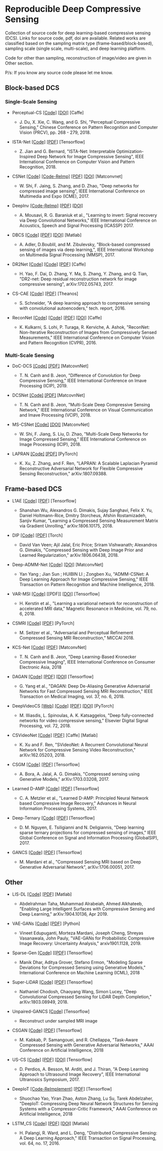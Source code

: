 # Reproducible Deep Compressive Sensing 
Collection of source code for deep learning-based compressive sensing (DCS). Links for source code, pdf, doi are available. 
Related works are classified based on the sampling matrix type (frame-based/block-based), sampling scale (single scale, multi-scale), and deep learning platform. 

Code for other than sampling, reconstruction of image/video are given in Other section. 

P/s: If you know any source code please let me know. 


## Block-based DCS
### Single-Scale Sensing
* Perceptual-CS [[Code]](https://github.com/jiang-du/Perceptual-CS) [[DOI]](https://link.springer.com/chapter/10.1007/978-3-030-03338-5_23) [Caffe]
  * J. Du, X. Xie, C. Wang, and G. Shi, "Perceptual Compressive Sensing," Chinese Conference on Pattern Recognition and Computer Vision (PRCV), pp. 268 - 279, 2018. 
* ISTA-Net [[Code]](https://github.com/jianzhangcs/ISTA-Net) [[PDF]](http://openaccess.thecvf.com/content_cvpr_2018/papers/Zhang_ISTA-Net_Interpretable_Optimization-Inspired_CVPR_2018_paper.pdf) [Tensorflow]
  * Z. Jian and G. Bernard, "ISTA-Net: Interpretable Optimization-Inspired Deep Network for Image Compressive Sensing", IEEE International Conference on Computer Vision and Pattern Recognition, 2018. 

* CSNet [[Code]](https://github.com/wzhshi/CSNet) [[Code-ReImp]](https://github.com/AtenaKid/CSNet) [[PDF]](https://arxiv.org/abs/1707.07119) [[DOI]](https://doi.org/10.1109/ICME.2017.8019428) [Matconvnet]
  * W. Shi, F. Jaing, S. Zhang, and D. Zhao, "Deep networks for compressed image sensing", IEEE International Conference on Multimedia and Expo (ICME), 2017.   

* DeepInv [[Code-ReImp]](https://github.com/y0umu/DeepInverse-Reimplementation) [[PDF]](https://arxiv.org/pdf/1701.03891.pdf) [[DOI]](https://doi.org/10.1109/ICASSP.2017.7952561) 
  * A. Mousavi, R. G. Baraniuk et al., "Learning to invert: Signal recovery via Deep Convolutional Networks," IEEE International Conference on Acoustics, Speech and Signal Processing (ICASSP) 2017. 

* DBCS [[Code]](http://www.cs.technion.ac.il/~adleram/BCS_DNN_2016.zip) [[PDF]](https://arxiv.org/pdf/1606.01519.pdf) [[DOI]](https://doi.org/10.1109/MMSP.2017.8122281) [Matlab]
  * A. Adler, D.Boublil, and M. Zibulevsky, "Block-based compressed sensing of images via deep learning,", IEEE International Workshop on Multimedia Signal Processing (MMSP), 2017.

* DR2Net [[Code]](https://github.com/coldrainyht/caffe_dr2) [[Code]](https://github.com/AtenaKid/Caffe-DCS) [[PDF]](https://arxiv.org/abs/1702.05743) [Caffe]
  * H. Yao, F. Dai, D. Zhang, Y. Ma, S. Zhang, Y. Zhang, and Q. Tian, "DR2-net: Deep residual reconstruction network for image compressive sensing", arXiv:1702.05743, 2017. 

* CS-CAE [[Code]](https://github.com/stes/compressed_sensing/tree/master/code) [[PDF]](https://github.com/stes/compressed_sensing/blob/master/report/report.pdf) [Theanos]
  * S. Schneider, "A deep learning approach to compressive sensing with convolutional autoencoders," tech. report, 2016. 

* ReconNet [[Code]](https://github.com/KuldeepKulkarni/ReconNet) [[Code]](https://github.com/AtenaKid/Caffe-DCS) [[PDF]](https://www.cv-foundation.org/openaccess/content_cvpr_2016/papers/Kulkarni_ReconNet_Non-Iterative_Reconstruction_CVPR_2016_paper.pdf) [[DOI]](https://doi.org/10.1109/CVPR.2016.55) [Caffe]
  * K. Kulkarni, S. Lohi, P. Turaga, R. Kerviche, A. Ashok, "ReconNet: Non-Iterative Reconstruction of Images from Compressively Sensed
Measurements," IEEE International Conference on Computer Vision and Pattern Recognition (CVPR), 2016. 

### Multi-Scale Sensing
* DoC-DCS [[Code]](https://github.com/AtenaKid/DoC-DCS) [[PDF]]( ) [MatcovnNet]
  * T. N. Canh and B. Jeon, "Difference of Convolution for Deep Compressive Sensing," IEEE International Conference on Imave Processing (ICIP), 2019.
 
* DCSNet [[Code]](https://github.com/AtenaKid/MS-DCSNet-Release) [[PDF]](https://arxiv.org/abs/1809.05717) [MatcovnNet]
  * T. N. Canh and B. Jeon, "Multi-Scale Deep Compressive Sensing Network," IEEE International Conference on Visual Communication and Imave Processing (VCIP), 2018.

* MS-CSNet [[Code]](https://github.com/wzhshi/MS-CSNet) [[DOI]](https://doi.org/10.1109/ICIP.2018.8451352) [MatconvNet]
  * W. Shi, F. Jiang, S. Liu, D. Zhao, "Multi-Scale Deep Networks for Image Compressed Sensing," IEEE International Conference on Image Processing (ICIP), 2018. 

* LAPRAN [[Code]](https://github.com/PSCLab-ASU/LAPRAN-PyTorch) [[PDF]](https://arxiv.org/abs/1807.09388) [PyTorch]
  * K. Xu, Z. Zhang, and  F. Ren, "LAPRAN: A Scalable Laplacian Pyramid Reconstructive Adversarial Network for Flexible Compressive Sensing Reconstruction," arXiv:1807.09388. 

## Frame-based DCS
* L1AE [[Code]](https://github.com/wushanshan/L1AE) [[PDF]](https://arxiv.org/abs/1806.10175) [Tensorflow]
  * Shanshan Wu, Alexandros G. Dimakis, Sujay Sanghavi, Felix X. Yu, Daniel Holtmann-Rice, Dmitry Storcheus, Afshin Rostamizadeh, Sanjiv Kumar, "Learning a Compressed Sensing Measurement Matrix via Gradient Unrolling," arXiv:1806.10175, 2018.
  
* DIP [[Code]](https://github.com/davevanveen/compsensing_dip) [[PDF]](https://arxiv.org/pdf/1806.06438.pdf) [Torch]
  * David Van Veen; Ajil Jalal, Eric Price; Sriram Vishwanath; Alexandros G. Dimakis, "Compressed Sensing with Deep Image Prior and Learned Regularization," arXiv:1806.06438, 2018. 
  
* Deep-ADMM-Net [[Code]](https://github.com/yangyan92/Deep-ADMM-Net) [[DOI]](https://doi.org/10.1109/TPAMI.2018.2883941) [MatconvNet]
  * Yan Yang ; Jian Sun ; HUIBIN LI ; Zongben Xu, "ADMM-CSNet: A Deep Learning Approach for Image Compressive Sensing," IEEE Transaction on Pattern Recognition and Machine Intelligence, 2018. 

* VAR-MSI [[Code]](https://github.com/VLOGroup/mri-variationalnetwork) [[PDF]] [[DOI]](https://doi.org/10.1002/mrm.26977) [Tensorflow]
  * H. Kerstin et al., "Learning a variational network for reconstruction of accelerated MRI data," Magnetic Resonance in Medicine, vol. 79, no. 6, 2018. 

* CSMRI [[Code]](https://github.com/mseitzer/csmri-refinement) [[PDF]](https://arxiv.org/abs/1806.11216) [PyTorch]
  * M. Seitzer et al., "Adversarial and Perceptual Refinement Compressed Sensing MRI Reconstruction," MICCAI 2018. 

* KCS-Net [[Code]](https://github.com/AtenaKid/KCS-Net) [[PDF]](https://www.researchgate.net/publication/324969818_Deep_Learning-Based_Kronecker_Compressive_Imaging) [MatconvNet]
  * T. N. Canh and B. Jeon, "Deep Learning-Based Kronecker Compressive Imaging", IEEE International Conference on Consumer Electronic Asia, 2018

* DAGAN [[Code]](https://github.com/nebulaV/DAGAN) [[PDF]](http://discovery.ucl.ac.uk/10048154/1/08233175.pdf) [[DOI]](https://doi.org/10.1109/TMI.2017.2785879) [Tensorflow]
  * G. Yang et al., "DAGAN: Deep De-Aliasing Generative Adversarial Networks for Fast Compressed Sensing MRI Reconstruction," IEEE Transaction on Medical Imaging, vol. 37, no. 6, 2018. 

* DeepVideoCS [[Web]](http://users.eecs.northwestern.edu/~mif365/deep_cs_project.html) [[Code]](https://github.com/miliadis/DeepVideoCS) [[PDF]](http://users.eecs.northwestern.edu/~mif365/papers/Deep_Video_CS.pdf) [[DOI]](https://doi.org/10.1016/j.dsp.2017.09.010) [PyTorch]
  * M. Illiasdis, L. Spinoulas, A. K. Katsaggelos, "Deep fully-connected networks for video compressive sensing," Elsevier Digital Signal Processing, vol. 72, 2018.  

* CSVideoNet [[Code]](https://github.com/PSCLab-ASU/CSVideoNet) [[PDF]](https://arxiv.org/pdf/1612.05203.pdf) [Caffe] [Matlab]
  * K. Xu and F. Ren, "SVideoNet: A Recurrent Convolutional Neural Network for Compressive Sensing Video Reconstruction," arXiv:162.05203, 2018. 

* CSGM [[Code]](https://github.com/AshishBora/csgm) [[PDF]](https://arxiv.org/abs/1703.03208) [Tensorflow]
  * A. Bora, A. Jalal, A. G. Dimakis, "Compressed sensing using Generative Models," arXiv:1703.03208, 2017. 

* Learned D-AMP [[Code]](https://github.com/ricedsp/D-AMP_Toolbox) [[PDF]](https://arxiv.org/abs/1704.06625) [Tensorflow]
  * C. A. Metzler et al., "Learned D-AMP: Principled Neural Network based Compressive Image Recovery," Advances in Neural Information Processing Systems, 2017.

* Deep-Ternary [[Code]](https://github.com/nmduc/deep-ternary) [[PDF]](https://arxiv.org/abs/1708.08311) [Tensorflow] 
  * D. M. Nguyen, E. Tsiligianni and N. Deligiannis, "Deep learning sparse ternary projections for compressed sensing of images," IEEE Global Conference on Signal and Information Processing (GlobalSIP), 2017.

* GANCS [[Code]](https://github.com/gongenhao/GANCS) [[PDF]](htps://arxiv.org/abs/1706.00051) [Tensorflow]
  * M. Mardani et al., "Compressed Sensing MRI based on Deep Generative Adversarial Network", arXiv:1706.00051, 2017.

## Other 
* LIS-DL [[Code]](https://github.com/Abdelrahman-Taha/LIS-DeepLearning) [[PDF]](https://arxiv.org/abs/1904.10136) [Matlab]
  * Abdelrahman Taha, Muhammad Alrabeiah, Ahmed Alkhateeb, "Enabling Large Intelligent Surfaces with Compressive Sensing and Deep Learning," arXiv:1904.10136, Apr 2019.   

* VAE-GANs [[Code]](https://github.com/MortezaMardani/GAN-Hallucination/tree/vae) [[PDF]](https://arxiv.org/pdf/1901.11228.pdf) [Python]
  * Vineet Edupuganti, Morteza Mardani, Joseph Cheng, Shreyas Vasanawala, John Pauly, "VAE-GANs for Probabilistic Compressive Image Recovery: Uncertainty Analysis," arxiv1901.1128, 2019.   

* Sparse-Gen [[Code]](https://github.com/ermongroup/sparse_gen) [[[PDF]](https://arxiv.org/abs/1807.01442) [Tensorflow]
  * Manik Dhar, Aditya Grover, Stefano Ermon, "Modeling Sparse Deviations for Compressed Sensing using Generative Models," International Conference on Machine Learning (ICML), 2018
 
* Super-LiDAR [[Code]](https://github.com/nchodosh/Super-LiDAR) [[PDF]](https://arxiv.org/abs/1803.08949) [Tensorflow]
  * Nathaniel Chodosh, Chaoyang Wang, Simon Lucey, "Deep Convolutional Compressed Sensing for LiDAR Depth Completion," arXiv:1803.08949, 2018. 

* Unpaired-GANCS [[Code]](https://github.com/MortezaMardani/Unpaired-GANCS) [Tensorflow] 
  * Reconstruct under sampled MRI image

* CSGAN [[Code]](https://github.com/po0ya/csgan) [[PDF]](https://arxiv.org/abs/1802.01284) [Tensorflow]
  * M. Kabkab, P. Samangouei, and R. Chellappa, "Task-Aware Compressed Sensing with Generative Adversarial Networks," AAAI Conference on Artificial Intelligence, 2018

* US-CS [[Code]](https://github.com/dperdios/us-rawdata-sda) [[PDF]](https://infoscience.epfl.ch/record/230991/files/ius2017_sda_preprint.pdf) [[DOI]](https://doi.org/10.1109/ULTSYM.2017.8092746) [Tensorflow]
  * D. Perdios, A. Besson, M. Arditi, and J. Thiran, "A Deep Learning Approach to Ultrasound Image Recovery", IEEE International Ultranosics Symposium, 2017. 

* DeepIoT [[Code-ReImplement]](https://github.com/po0ya/csgan) [[PDF]](https://arxiv.org/abs/1706.01215) [Tensorflow]
  * Shuochao Yao, Yiran Zhao, Aston Zhang, Lu Su, Tarek Abdelzaher, "DeepIoT: Compressing Deep Neural Network Structures for Sensing Systems with a Compressor-Critic Framework," AAAI Conference on Artificial Intelligence, 2018

* LSTM_CS [[Code]](https://github.com/yscacaca/DeepIoT) [[PDF]](https://www.microsoft.com/en-us/research/wp-content/uploads/2017/02/LSTM_CS_TSP.pdf) [[DOI]](https://doi.org/10.110910.1109/TSP.2016.2557301) [Matlab]
  * H. Palangi, R. Ward, and L. Deng, "Distributed Compressive Sensing: A Deep Learning Approach," IEEE Transaction on Signal Processing, vol. 64, no. 17, 2016.



  


